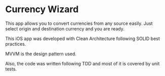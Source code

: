 # Currency Wizard
This app allows you to convert currencies from any source easily. Just select origin and destination currency and you are ready.

This iOS app was developed with Clean Architecture following SOLID best practices.

MVVM is the design pattern used.

Also, the code was written following TDD and most of it is covered by unit tests.

